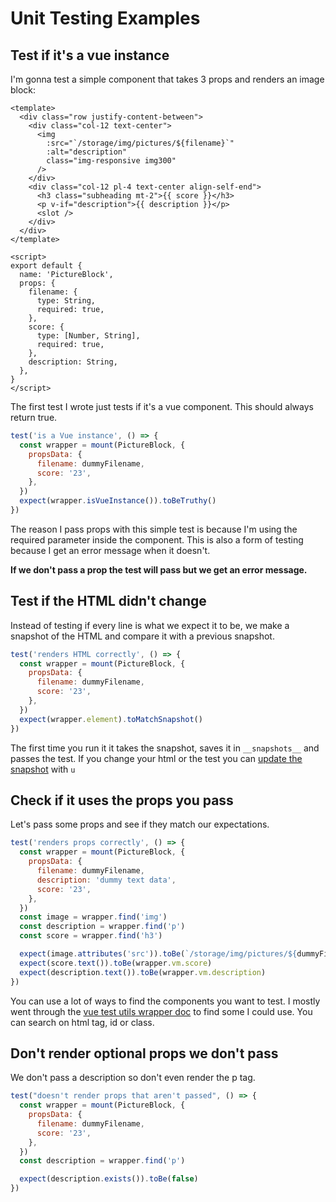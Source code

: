 # Unit Testing Examples

## Test if it's a vue instance

I'm gonna test a simple component that takes 3 props and renders an image block:

```vue
<template>
  <div class="row justify-content-between">
    <div class="col-12 text-center">
      <img
        :src="`/storage/img/pictures/${filename}`"
        :alt="description"
        class="img-responsive img300"
      />
    </div>
    <div class="col-12 pl-4 text-center align-self-end">
      <h3 class="subheading mt-2">{{ score }}</h3>
      <p v-if="description">{{ description }}</p>
      <slot />
    </div>
  </div>
</template>

<script>
export default {
  name: 'PictureBlock',
  props: {
    filename: {
      type: String,
      required: true,
    },
    score: {
      type: [Number, String],
      required: true,
    },
    description: String,
  },
}
</script>
```

The first test I wrote just tests if it's a vue component. This should always return true.

```js
test('is a Vue instance', () => {
  const wrapper = mount(PictureBlock, {
    propsData: {
      filename: dummyFilename,
      score: '23',
    },
  })
  expect(wrapper.isVueInstance()).toBeTruthy()
})
```

The reason I pass props with this simple test is because I'm using the required parameter inside the component. This is also a form of testing because I get an error message when it doesn't.

**If we don't pass a prop the test will pass but we get an error message.**

## Test if the HTML didn't change

Instead of testing if every line is what we expect it to be, we make a snapshot of the HTML and compare it with a previous snapshot.

```js
test('renders HTML correctly', () => {
  const wrapper = mount(PictureBlock, {
    propsData: {
      filename: dummyFilename,
      score: '23',
    },
  })
  expect(wrapper.element).toMatchSnapshot()
})
```

The first time you run it it takes the snapshot, saves it in `__snapshots__` and passes the test. If you change your html or the test you can [update the snapshot](https://jestjs.io/docs/en/snapshot-testing#updating-snapshots) with `u`

## Check if it uses the props you pass

Let's pass some props and see if they match our expectations.

```js
test('renders props correctly', () => {
  const wrapper = mount(PictureBlock, {
    propsData: {
      filename: dummyFilename,
      description: 'dummy text data',
      score: '23',
    },
  })
  const image = wrapper.find('img')
  const description = wrapper.find('p')
  const score = wrapper.find('h3')

  expect(image.attributes('src')).toBe(`/storage/img/pictures/${dummyFilename}`)
  expect(score.text()).toBe(wrapper.vm.score)
  expect(description.text()).toBe(wrapper.vm.description)
})
```

You can use a lot of ways to find the components you want to test. I mostly went through the [vue test utils wrapper doc](https://vue-test-utils.vuejs.org/api/wrapper/) to find some I could use. You can search on html tag, id or class.

## Don't render optional props we don't pass

We don't pass a description so don't even render the p tag.

```js
test("doesn't render props that aren't passed", () => {
  const wrapper = mount(PictureBlock, {
    propsData: {
      filename: dummyFilename,
      score: '23',
    },
  })
  const description = wrapper.find('p')

  expect(description.exists()).toBe(false)
})
```
